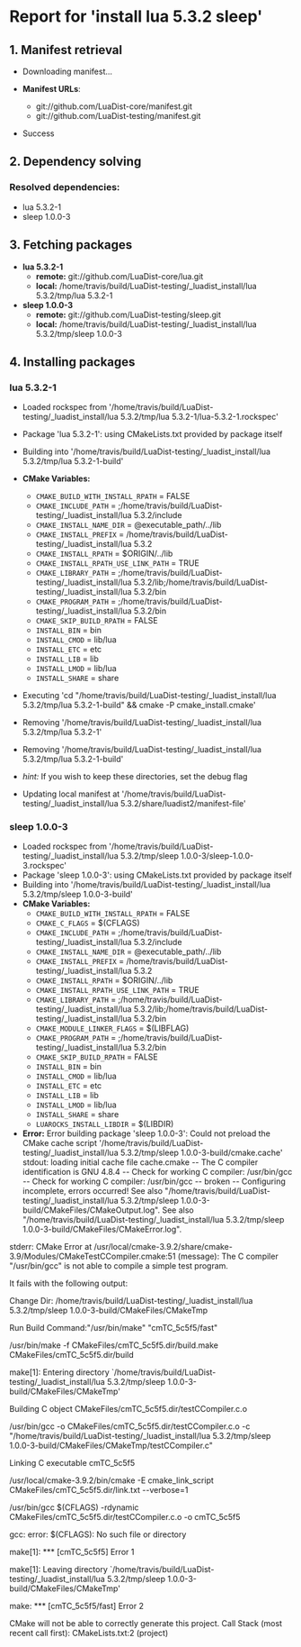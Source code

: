 # Report for 'install lua 5.3.2 sleep'


## 1. Manifest retrieval

- Downloading manifest...

- **Manifest URLs**:
    - git://github.com/LuaDist-core/manifest.git
    - git://github.com/LuaDist-testing/manifest.git
- Success

## 2. Dependency solving


### Resolved dependencies:
- lua 5.3.2-1
- sleep 1.0.0-3

## 3. Fetching packages

- **lua 5.3.2-1**
    - **remote:** git://github.com/LuaDist-core/lua.git
    - **local:** /home/travis/build/LuaDist-testing/_luadist_install/lua 5.3.2/tmp/lua 5.3.2-1
- **sleep 1.0.0-3**
    - **remote:** git://github.com/LuaDist-testing/sleep.git
    - **local:** /home/travis/build/LuaDist-testing/_luadist_install/lua 5.3.2/tmp/sleep 1.0.0-3

## 4. Installing packages


### lua 5.3.2-1
- Loaded rockspec from '/home/travis/build/LuaDist-testing/_luadist_install/lua 5.3.2/tmp/lua 5.3.2-1/lua-5.3.2-1.rockspec'
- Package 'lua 5.3.2-1': using CMakeLists.txt provided by package itself
- Building into '/home/travis/build/LuaDist-testing/_luadist_install/lua 5.3.2/tmp/lua 5.3.2-1-build'
- **CMake Variables:**
    - `CMAKE_BUILD_WITH_INSTALL_RPATH` = FALSE
    - `CMAKE_INCLUDE_PATH` = ;/home/travis/build/LuaDist-testing/_luadist_install/lua 5.3.2/include
    - `CMAKE_INSTALL_NAME_DIR` = @executable_path/../lib
    - `CMAKE_INSTALL_PREFIX` = /home/travis/build/LuaDist-testing/_luadist_install/lua 5.3.2
    - `CMAKE_INSTALL_RPATH` = $ORIGIN/../lib
    - `CMAKE_INSTALL_RPATH_USE_LINK_PATH` = TRUE
    - `CMAKE_LIBRARY_PATH` = ;/home/travis/build/LuaDist-testing/_luadist_install/lua 5.3.2/lib;/home/travis/build/LuaDist-testing/_luadist_install/lua 5.3.2/bin
    - `CMAKE_PROGRAM_PATH` = ;/home/travis/build/LuaDist-testing/_luadist_install/lua 5.3.2/bin
    - `CMAKE_SKIP_BUILD_RPATH` = FALSE
    - `INSTALL_BIN` = bin
    - `INSTALL_CMOD` = lib/lua
    - `INSTALL_ETC` = etc
    - `INSTALL_LIB` = lib
    - `INSTALL_LMOD` = lib/lua
    - `INSTALL_SHARE` = share
- Executing 'cd "/home/travis/build/LuaDist-testing/_luadist_install/lua 5.3.2/tmp/lua 5.3.2-1-build" && cmake -P cmake_install.cmake'
- Removing '/home/travis/build/LuaDist-testing/_luadist_install/lua 5.3.2/tmp/lua 5.3.2-1'
- Removing '/home/travis/build/LuaDist-testing/_luadist_install/lua 5.3.2/tmp/lua 5.3.2-1-build'

- *hint:* If you wish to keep these directories, set the debug flag
- Updating local manifest at '/home/travis/build/LuaDist-testing/_luadist_install/lua 5.3.2/share/luadist2/manifest-file'

### sleep 1.0.0-3
- Loaded rockspec from '/home/travis/build/LuaDist-testing/_luadist_install/lua 5.3.2/tmp/sleep 1.0.0-3/sleep-1.0.0-3.rockspec'
- Package 'sleep 1.0.0-3': using CMakeLists.txt provided by package itself
- Building into '/home/travis/build/LuaDist-testing/_luadist_install/lua 5.3.2/tmp/sleep 1.0.0-3-build'
- **CMake Variables:**
    - `CMAKE_BUILD_WITH_INSTALL_RPATH` = FALSE
    - `CMAKE_C_FLAGS` = $(CFLAGS)
    - `CMAKE_INCLUDE_PATH` = ;/home/travis/build/LuaDist-testing/_luadist_install/lua 5.3.2/include
    - `CMAKE_INSTALL_NAME_DIR` = @executable_path/../lib
    - `CMAKE_INSTALL_PREFIX` = /home/travis/build/LuaDist-testing/_luadist_install/lua 5.3.2
    - `CMAKE_INSTALL_RPATH` = $ORIGIN/../lib
    - `CMAKE_INSTALL_RPATH_USE_LINK_PATH` = TRUE
    - `CMAKE_LIBRARY_PATH` = ;/home/travis/build/LuaDist-testing/_luadist_install/lua 5.3.2/lib;/home/travis/build/LuaDist-testing/_luadist_install/lua 5.3.2/bin
    - `CMAKE_MODULE_LINKER_FLAGS` = $(LIBFLAG)
    - `CMAKE_PROGRAM_PATH` = ;/home/travis/build/LuaDist-testing/_luadist_install/lua 5.3.2/bin
    - `CMAKE_SKIP_BUILD_RPATH` = FALSE
    - `INSTALL_BIN` = bin
    - `INSTALL_CMOD` = lib/lua
    - `INSTALL_ETC` = etc
    - `INSTALL_LIB` = lib
    - `INSTALL_LMOD` = lib/lua
    - `INSTALL_SHARE` = share
    - `LUAROCKS_INSTALL_LIBDIR` = $(LIBDIR)
- **Error:** Error building package 'sleep 1.0.0-3': Could not preload the CMake cache script '/home/travis/build/LuaDist-testing/_luadist_install/lua 5.3.2/tmp/sleep 1.0.0-3-build/cmake.cache'
stdout:
loading initial cache file cache.cmake
-- The C compiler identification is GNU 4.8.4
-- Check for working C compiler: /usr/bin/gcc
-- Check for working C compiler: /usr/bin/gcc -- broken
-- Configuring incomplete, errors occurred!
See also "/home/travis/build/LuaDist-testing/_luadist_install/lua 5.3.2/tmp/sleep 1.0.0-3-build/CMakeFiles/CMakeOutput.log".
See also "/home/travis/build/LuaDist-testing/_luadist_install/lua 5.3.2/tmp/sleep 1.0.0-3-build/CMakeFiles/CMakeError.log".

stderr:
CMake Error at /usr/local/cmake-3.9.2/share/cmake-3.9/Modules/CMakeTestCCompiler.cmake:51 (message):
  The C compiler "/usr/bin/gcc" is not able to compile a simple test program.

  It fails with the following output:

   Change Dir: /home/travis/build/LuaDist-testing/_luadist_install/lua 5.3.2/tmp/sleep 1.0.0-3-build/CMakeFiles/CMakeTmp

  

  Run Build Command:"/usr/bin/make" "cmTC_5c5f5/fast"

  /usr/bin/make -f CMakeFiles/cmTC_5c5f5.dir/build.make
  CMakeFiles/cmTC_5c5f5.dir/build

  make[1]: Entering directory
  `/home/travis/build/LuaDist-testing/_luadist_install/lua 5.3.2/tmp/sleep
  1.0.0-3-build/CMakeFiles/CMakeTmp'

  Building C object CMakeFiles/cmTC_5c5f5.dir/testCCompiler.c.o

  /usr/bin/gcc -o CMakeFiles/cmTC_5c5f5.dir/testCCompiler.c.o -c
  "/home/travis/build/LuaDist-testing/_luadist_install/lua 5.3.2/tmp/sleep
  1.0.0-3-build/CMakeFiles/CMakeTmp/testCCompiler.c"

  Linking C executable cmTC_5c5f5

  /usr/local/cmake-3.9.2/bin/cmake -E cmake_link_script
  CMakeFiles/cmTC_5c5f5.dir/link.txt --verbose=1

  /usr/bin/gcc $(CFLAGS) -rdynamic
  CMakeFiles/cmTC_5c5f5.dir/testCCompiler.c.o -o cmTC_5c5f5

  gcc: error: $(CFLAGS): No such file or directory

  make[1]: *** [cmTC_5c5f5] Error 1

  make[1]: Leaving directory
  `/home/travis/build/LuaDist-testing/_luadist_install/lua 5.3.2/tmp/sleep
  1.0.0-3-build/CMakeFiles/CMakeTmp'

  make: *** [cmTC_5c5f5/fast] Error 2

  

  

  CMake will not be able to correctly generate this project.
Call Stack (most recent call first):
  CMakeLists.txt:2 (project)




